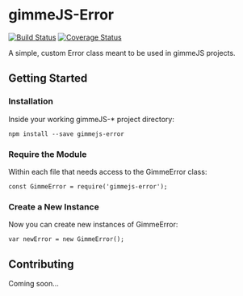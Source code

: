 # gimmeJS-Error

[![Build Status](https://travis-ci.org/dreamistlabs/gimmejs-error.svg?branch=master)](https://travis-ci.org/dreamistlabs/gimmejs-error)
[![Coverage Status](https://coveralls.io/repos/github/dreamistlabs/gimmejs-error/badge.svg?branch=master)](https://coveralls.io/github/dreamistlabs/gimmejs-error?branch=master)

A simple, custom Error class meant to be used in gimmeJS projects.

## Getting Started
### Installation
Inside your working gimmeJS-* project directory:
```
npm install --save gimmejs-error
```

### Require the Module
Within each file that needs access to the GimmeError class:
```
const GimmeError = require('gimmejs-error');
```

### Create a New Instance
Now you can create new instances of GimmeError:
```
var newError = new GimmeError();
```

## Contributing
Coming soon...
